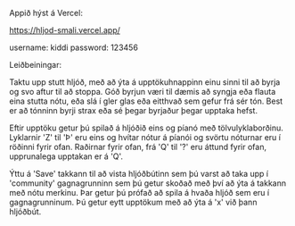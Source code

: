 Appið hýst á Vercel:

https://hljod-smali.vercel.app/

username: kiddi
password: 123456

Leiðbeiningar:

Taktu upp stutt hljóð, með að ýta á upptökuhnappinn einu sinni til að byrja og svo aftur til að stoppa. Góð byrjun væri til dæmis að syngja eða flauta eina stutta nótu, eða slá í gler glas eða eitthvað sem gefur frá sér tón. Best er að tónninn byrji strax eða sé þegar byrjaður þegar upptaka hefst.

Eftir upptöku getur þú spilað á hljóðið eins og píanó með tölvulyklaborðinu. Lyklarnir 'Z' til 'Þ' eru eins og hvítar nótur á píanói og svörtu nóturnar eru í röðinni fyrir ofan. Raðirnar fyrir ofan, frá 'Q' til '?' eru áttund fyrir ofan, upprunalega upptakan er á 'Q'.

Ýttu á 'Save' takkann til að vista hljóðbútinn sem þú varst að taka upp í 'community' gagnagrunninn sem þú getur skoðað með því að ýta á takkann með nótu merkinu. Þar getur þú prófað að spila á hvaða hljóð sem eru í gagnagrunninum. Þú getur eytt upptökum með að ýta á 'x' við þann hljóðbút.
